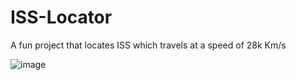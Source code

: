 # ISS-Locator
A fun project that locates ISS which travels at a speed of 28k Km/s

![image](https://user-images.githubusercontent.com/17526871/87818330-01d40100-c888-11ea-912e-cc0914d398b9.png)
